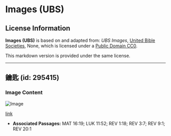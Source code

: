 # Images (UBS)

## License Information

**Images (UBS)** is based on and adapted from: _UBS Images_, [United Bible Societies](https://unitedbiblesocieties.org/), None, which is licensed under a [Public Domain CC0](https://creativecommons.org/public-domain/cc0/).

This markdown version is provided under the same license.



--------------------------------

## 鑰匙 (id: 295415)

### Image Content

![Image](https://cdn.aquifer.bible/aquifer-content/resources/Media/WEB-0405_keys.jpg)

[link](https://cdn.aquifer.bible/aquifer-content/resources/Media/WEB-0405_keys.jpg)

* **Associated Passages:** MAT 16:19; LUK 11:52; REV 1:18; REV 3:7; REV 9:1; REV 20:1


